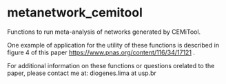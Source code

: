# metanetwork_cemitool

Functions to run meta-analysis of networks generated by CEMiTool.

One example of application for the utility of these functions is described in figure 4 of this paper https://www.pnas.org/content/116/34/17121 .

For additional information on these functions or questions orelated to the paper, please contact me at:
diogenes.lima at usp.br


